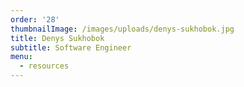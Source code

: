 ```yaml
---
order: '28'
thumbnailImage: /images/uploads/denys-sukhobok.jpg
title: Denys Sukhobok
subtitle: Software Engineer
menu:
  - resources
---
```


